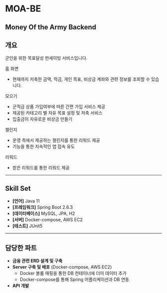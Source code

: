 # MOA-BE
Money Of the Army Backend
---
## 개요
군인을 위한 목표달성 펀세이빙 서비스입니다. 

홈 화면
- 현재까지 저축한 금액, 적금, 개인 목표, 비상금 계좌와 관련 정보를 조회할 수 있습니다.

모으기
- 군적금 상품 가입여부에 따른 간편 가입 서비스 제공
- 제공된 카테고리 별 자유 목표 설정 및 저축 서비스
- 입출금이 자유로운 비상금 만들기

챌린지
- 운영 측에서 제공하는 챌린지를 통한 리워드 제공
- 기능을 통한 지속적인 앱 접속 유도

리워드
- 받은 리워드를 통한 리워드 제공
---
## Skill Set
- **[언어]** Java 11
- **[프레임워크]** Spring Boot 2.6.3
- **[데이터베이스]** MySQL, JPA, H2
- **[서버]** Docker-compose, AWS EC2
- **[테스트]** JUnit5
---
## 담당한 파트
- **금융 관련 ERD 설계 및 구축**
- **Server 구축 및 배포** (Docker-compose, AWS EC2)
    - Docker 볼륨 매핑을 통한 DB 컨테이너에 더미 데이터 추가
    - Docker-compose를 통해 Spring 어플리케이션과 DB 연동
- **API 개발**
